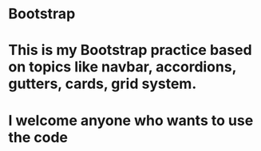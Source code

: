 # Bootstrap
# This is my Bootstrap practice based on topics like navbar, accordions, gutters, cards, grid system.
# I welcome anyone who wants to use the code
